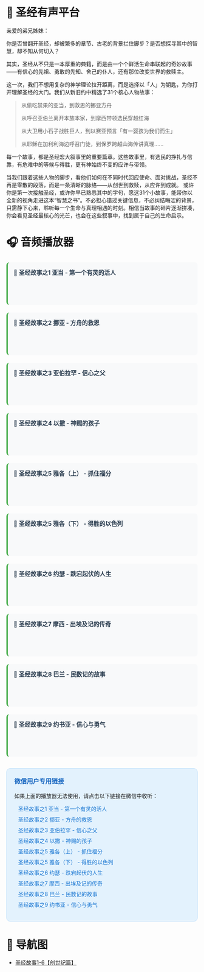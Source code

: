 # <span class="bible-title">📖 圣经有声平台</span>

<div class="intro-card">
  亲爱的弟兄姊妹：

你是否曾翻开圣经，却被繁多的章节、古老的背景拦住脚步？是否想探寻其中的智慧，却不知从何切入？

其实，圣经从不只是一本厚重的典籍，而是由一个个鲜活生命串联起的奇妙故事——有信心的先祖、勇敢的先知、舍己的仆人，还有那位改变世界的救赎主。

这一次，我们不想用复杂的神学理论拉开距离，而是选择以「人」为钥匙，为你打开理解圣经的大门。我们从新旧约中精选了31个核心人物故事：

> 从偷吃禁果的亚当，到救恩的挪亚方舟
>
> 从呼召亚伯兰离开本族本家，到摩西带领选民穿越红海
>
> 从大卫用小石子战胜巨人，到以赛亚预言「有一婴孩为我们而生」
>
> 从耶稣在加利利海边呼召门徒，到保罗跨越山海传讲真理……

每一个故事，都是圣经宏大叙事里的重要篇章。这些故事里，有选民的挣扎与信靠，有危难中的等候与得胜，更有神始终不变的应许与带领。

当我们跟着这些人物的脚步，看他们如何在不同时代回应使命、面对挑战，圣经不再是零散的段落，而是一条清晰的脉络——从创世到救赎，从应许到成就。 或许你是第一次接触圣经，或许你早已熟悉其中的字句，愿这31个小故事，能带你以全新的视角走进这本“智慧之书”。不必担心错过关键信息，不必纠结晦涩的背景，只需静下心来，聆听每一个生命与真理相遇的时刻。相信当故事的碎片逐渐拼凑，你会看见圣经最核心的光芒，也会在这些叙事中，找到属于自己的生命启示。

</div>



# <span class="bible-title">🎧 音频播放器</span>

<div class="audio-list">
  <!-- 圣经故事之1 亚当 第一个有灵的活人 -->
  <div class="audio-item">
    <div class="audio-title">📖 圣经故事之1 亚当 - 第一个有灵的活人</div>
    <div class="audio-player">
      <script src="https://fast.wistia.com/player.js" async></script>
      <script src="https://fast.wistia.com/embed/8apkhza0gq.js" async type="module"></script>
      <style>wistia-player[media-id='8apkhza0gq']:not(:defined) { display: block; filter: blur(5px); }</style>
      <wistia-player media-id="8apkhza0gq" swatch="false" style="width: 750px;height: 50px;"></wistia-player>
    </div>
  </div>

  <!-- 圣经故事之2 挪亚方舟的救恩 -->
  <div class="audio-item">
    <div class="audio-title">📖 圣经故事之2 挪亚 - 方舟的救恩</div>
    <div class="audio-player">
      <script src="https://fast.wistia.com/player.js" async></script>
      <script src="https://fast.wistia.com/embed/fdrgb1xsjg.js" async type="module"></script>
      <style>wistia-player[media-id='fdrgb1xsjg']:not(:defined) { display: block; filter: blur(5px); }</style>
      <wistia-player media-id="fdrgb1xsjg" swatch="false" style="width: 750px;height: 50px;"></wistia-player>
    </div>
  </div>

  <!-- 圣经故事之3 亚伯拉罕 信心之父 -->
  <div class="audio-item">
    <div class="audio-title">📖 圣经故事之3 亚伯拉罕 - 信心之父</div>
    <div class="audio-player">
      <script src="https://fast.wistia.com/player.js" async></script>
      <script src="https://fast.wistia.com/embed/oh0xy6ef1v.js" async type="module"></script>
      <style>wistia-player[media-id='oh0xy6ef1v']:not(:defined) { display: block; filter: blur(5px); }</style>
      <wistia-player media-id="oh0xy6ef1v" swatch="false" style="width: 750px;height: 50px;"></wistia-player>
    </div>
  </div>

  <!-- 圣经故事之4 以撒，神赐的孩子 -->
  <div class="audio-item">
    <div class="audio-title">📖 圣经故事之4 以撒 - 神赐的孩子</div>
    <div class="audio-player">
      <script src="https://fast.wistia.com/player.js" async></script>
      <script src="https://fast.wistia.com/embed/mvr5yng5w7.js" async type="module"></script>
      <style>wistia-player[media-id='mvr5yng5w7']:not(:defined) { display: block; filter: blur(5px); }</style>
      <wistia-player media-id="mvr5yng5w7" swatch="false" style="width: 750px;height: 50px;"></wistia-player>
    </div>
  </div>

  <!-- 圣经故事之5 雅各上 抓住福分 -->
  <div class="audio-item">
    <div class="audio-title">📖 圣经故事之5 雅各（上） - 抓住福分</div>
    <div class="audio-player">
      <script src="https://fast.wistia.com/player.js" async></script>
      <script src="https://fast.wistia.com/embed/6bvfvavzke.js" async type="module"></script>
      <style>wistia-player[media-id='6bvfvavzke']:not(:defined) { display: block; filter: blur(5px); }</style>
      <wistia-player media-id="6bvfvavzke" swatch="false" style="width: 750px;height: 50px;"></wistia-player>
    </div>
  </div>

  <!-- 圣经故事之5 雅各下 得胜的以色列 -->
  <div class="audio-item">
    <div class="audio-title">📖 圣经故事之5 雅各（下） - 得胜的以色列</div>
    <div class="audio-player">
      <script src="https://fast.wistia.com/player.js" async></script>
      <script src="https://fast.wistia.com/embed/jyjzhzkij3.js" async type="module"></script>
      <style>wistia-player[media-id='jyjzhzkij3']:not(:defined) { display: block; filter: blur(5px); }</style>
      <wistia-player media-id="jyjzhzkij3" swatch="false" style="width: 750px;height: 50px;"></wistia-player>
    </div>
  </div>

  <!-- 圣经故事之6 约瑟跌宕起伏的人生 -->
  <div class="audio-item">
    <div class="audio-title">📖 圣经故事之6 约瑟 - 跌宕起伏的人生</div>
    <div class="audio-player">
      <script src="https://fast.wistia.com/player.js" async></script>
      <script src="https://fast.wistia.com/embed/gwqvhqkvlo.js" async type="module"></script>
      <style>wistia-player[media-id='gwqvhqkvlo']:not(:defined) { display: block; filter: blur(5px); }</style>
      <wistia-player media-id="gwqvhqkvlo" swatch="false" style="width: 750px;height: 50px;"></wistia-player>
    </div>
  </div>

  <!-- 圣经故事之7 摩西出埃及记的传奇 -->
  <div class="audio-item">
    <div class="audio-title">📖 圣经故事之7 摩西 - 出埃及记的传奇</div>
    <div class="audio-player">
      <script src="https://fast.wistia.com/player.js" async></script>
      <script src="https://fast.wistia.com/embed/5ira7p7esc.js" async type="module"></script>
      <style>wistia-player[media-id='5ira7p7esc']:not(:defined) { display: block; filter: blur(5px); }</style>
      <wistia-player media-id="5ira7p7esc" swatch="false" style="width: 750px;height: 50px;"></wistia-player>
    </div>
  </div>

  <!-- 圣经故事之8 民数记巴兰的故事 -->
  <div class="audio-item">
    <div class="audio-title">📖 圣经故事之8 巴兰 - 民数记的故事</div>
    <div class="audio-player">
      <script src="https://fast.wistia.com/player.js" async></script>
      <script src="https://fast.wistia.com/embed/vslnzja432.js" async type="module"></script>
      <style>wistia-player[media-id='vslnzja432']:not(:defined) { display: block; filter: blur(5px); }</style>
      <wistia-player media-id="vslnzja432" swatch="false" style="width: 750px;height: 50px;"></wistia-player>
    </div>
  </div>

  <!-- 圣经故事之9 约书亚信心与勇气 -->
  <div class="audio-item">
    <div class="audio-title">📖 圣经故事之9 约书亚 - 信心与勇气</div>
    <div class="audio-player">
      <script src="https://fast.wistia.com/player.js" async></script>
      <script src="https://fast.wistia.com/embed/kn59bj4m5u.js" async type="module"></script>
      <style>wistia-player[media-id='kn59bj4m5u']:not(:defined) { display: block; filter: blur(5px); }</style>
      <wistia-player media-id="kn59bj4m5u" swatch="false" style="width: 750px;height: 50px;"></wistia-player>
    </div>
  </div>
</div>

<!-- 备用方案：直接链接到Wistia页面 -->
<div class="wechat-fallback">
  <h3>微信用户专用链接</h3>
  <p>如果上面的播放器无法使用，请点击以下链接在微信中收听：</p>
  <ul>
    <li><a href="https://ydschool-online.nosdn.127.net/tiku/69db7bcecc203519e52500ab21cb064f82b43e1bb29ae49901bc3b0dd9a389b3.mp3" target="_blank">圣经故事之1 亚当 - 第一个有灵的活人</a></li>
    <li><a href="https://alongsocjr.wistia.com/medias/fdrgb1xsjg" target="_blank">圣经故事之2 挪亚 - 方舟的救恩</a></li>
    <li><a href="https://alongsocjr.wistia.com/medias/oh0xy6ef1v" target="_blank">圣经故事之3 亚伯拉罕 - 信心之父</a></li>
    <li><a href="https://alongsocjr.wistia.com/medias/mvr5yng5w7" target="_blank">圣经故事之4 以撒 - 神赐的孩子</a></li>
    <li><a href="https://alongsocjr.wistia.com/medias/6bvfvavzke" target="_blank">圣经故事之5 雅各（上） - 抓住福分</a></li>
    <li><a href="https://alongsocjr.wistia.com/medias/jyjzhzkij3" target="_blank">圣经故事之5 雅各（下） - 得胜的以色列</a></li>
    <li><a href="https://alongsocjr.wistia.com/medias/gwqvhqkvlo" target="_blank">圣经故事之6 约瑟 - 跌宕起伏的人生</a></li>
    <li><a href="https://alongsocjr.wistia.com/medias/5ira7p7esc" target="_blank">圣经故事之7 摩西 - 出埃及记的传奇</a></li>
    <li><a href="https://alongsocjr.wistia.com/medias/vslnzja432" target="_blank">圣经故事之8 巴兰 - 民数记的故事</a></li>
    <li><a href="https://alongsocjr.wistia.com/medias/kn59bj4m5u" target="_blank">圣经故事之9 约书亚 - 信心与勇气</a></li>
  </ul>
</div>


<style>



.audio-list  {
  margin: 25px 0;
}

.audio-item {
  margin-bottom: 20px;
  padding: 15px;
  background: #f8f9fa;
  border-radius: 8px;
  border-left: 4px solid #4CAF50;
}

.audio-title {
  font-weight: bold;
  margin-bottom: 10px;
  color: #2c3e50;
  font-size: 1.1em;
}

.audio-player audio {
  height: 40px;
  border-radius: 4px;
}




.wechat-fallback {
  margin: 30px 0;
  padding: 20px;
  background: #e3f2fd;
  border: 1px solid #bbdefb;
  border-radius: 10px;
}

.wechat-fallback h3 {
  color: #1565c0;
  margin-top: 0;
}

.wechat-fallback ul {
  list-style-type: none;
  padding-left: 0;
}

.wechat-fallback li {
  margin: 8px 0;
}

.wechat-fallback a {
  color: #1976d2;
  text-decoration: none;
  padding: 5px 10px;
  border-radius: 4px;
  transition: background-color 0.3s ease;
}

.wechat-fallback a:hover {
  background-color: #bbdefb;
  text-decoration: underline;
}

/* 响应式设计 */
@media (max-width: 768px) {
  .audio-item {
    flex: 0 0 100%;
    padding: 12px;
    margin-bottom: 15px;
  }
  
  .audio-list {
    gap: 15px;
  }
  
  .wechat-fallback {
    padding: 15px;
  }
}

@media (min-width: 1200px) {
  .audio-item {
    flex: 0 0 calc(33.333% - 20px);
  }
}
</style>

# <span class="bible-title">📖 导航图</span>

- [圣经故事1-6【创世纪篇】](./bible/bible.md)
